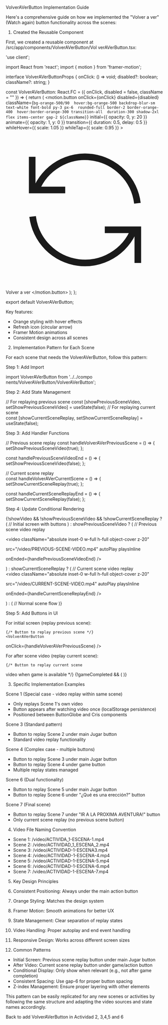 VolverAVerButton Implementation Guide

  Here's a comprehensive guide on how we
  implemented the "Volver a ver" (Watch
  again) button functionality across the
  scenes:

  1. Created the Reusable Component

  First, we created a reusable component at
   /src/app/components/VolverAVerButton/Vol
  verAVerButton.tsx:

  'use client';

  import React from 'react';
  import { motion } from 'framer-motion';

  interface VolverAVerButtonProps {
    onClick: () => void;
    disabled?: boolean;
    className?: string;
  }

  const VolverAVerButton:
  React.FC<VolverAVerButtonProps> = ({
    onClick,
    disabled = false,
    className = ""
  }) => {
    return (
      <motion.button
        onClick={onClick}
        disabled={disabled}
        className={`bg-orange-500/90 
  hover:bg-orange-500 backdrop-blur-sm 
  text-white font-bold py-3 px-6 
  rounded-full border-2 border-orange-400 
  hover:border-orange-300 transition-all 
  duration-300 shadow-2xl flex items-center
   gap-2 ${className}`}
        initial={{ opacity: 0, y: 20 }}
        animate={{ opacity: 1, y: 0 }}
        transition={{ duration: 0.5, delay:
   0.5 }}
        whileHover={{ scale: 1.05 }}
        whileTap={{ scale: 0.95 }}
      >
        <svg className="w-4 h-4" 
  fill="none" stroke="currentColor" 
  viewBox="0 0 24 24">
          <path strokeLinecap="round" 
  strokeLinejoin="round" strokeWidth={2} 
  d="M4 4v5h.582m15.356 2A8.001 8.001 0 
  004.582 9m0 0H9m11 11v-5h-.581m0 0a8.003 
  8.003 0 01-15.357-2m15.357 2H15" />
        </svg>
        Volver a ver
      </motion.button>
    );
  };

  export default VolverAVerButton;

  Key features:
  - Orange styling with hover effects
  - Refresh icon (circular arrow)
  - Framer Motion animations
  - Consistent design across all scenes

  2. Implementation Pattern for Each Scene

  For each scene that needs the
  VolverAVerButton, follow this pattern:

  Step 1: Add Import

  import VolverAVerButton from '../../compo
  nents/VolverAVerButton/VolverAVerButton';

  Step 2: Add State Management

  // For replaying previous scene
  const [showPreviousSceneVideo,
  setShowPreviousSceneVideo] =
  useState(false);
  // For replaying current scene  
  const [showCurrentSceneReplay,
  setShowCurrentSceneReplay] =
  useState(false);

  Step 3: Add Handler Functions

  // Previous scene replay
  const handleVolverAVerPreviousScene = () 
  => {
    setShowPreviousSceneVideo(true);
  };

  const handlePreviousSceneVideoEnd = () =>
   {
    setShowPreviousSceneVideo(false);
  };

  // Current scene replay  
  const handleVolverAVerCurrentScene = () 
  => {
    setShowCurrentSceneReplay(true);
  };

  const handleCurrentSceneReplayEnd = () =>
   {
    setShowCurrentSceneReplay(false);
  };

  Step 4: Update Conditional Rendering

  {!showVideo && !showPreviousSceneVideo &&
   !showCurrentSceneReplay ? (
    // Initial screen with buttons
  ) : showPreviousSceneVideo ? (
    // Previous scene video replay
    <div className="absolute" 
  style={containerStyle}>
      <video
        className="absolute inset-0 w-full 
  h-full object-cover z-20"
        
  src="/video/PREVIOUS-SCENE-VIDEO.mp4"
        autoPlay
        playsInline
        
  onEnded={handlePreviousSceneVideoEnd}
      />
    </div>
  ) : showCurrentSceneReplay ? (
    // Current scene video replay
    <div className="absolute" 
  style={containerStyle}>
      <video
        className="absolute inset-0 w-full 
  h-full object-cover z-20"
        
  src="/video/CURRENT-SCENE-VIDEO.mp4"
        autoPlay
        playsInline
        
  onEnded={handleCurrentSceneReplayEnd}
      />
    </div>
  ) : (
    // Normal scene flow
  )}

  Step 5: Add Buttons in UI

  For initial screen (replay previous 
  scene):
  <div className="relative z-20 flex 
  flex-col items-center justify-center 
  min-h-screen gap-6">
    <motion.div animate={isAnimating ? { 
  scale: [1, 1.3, 1], rotate: [0, -360] } :
   {}}>
      <JugarButton text='Jugar' 
  onClick={handleJugarClick} 
  disabled={isAnimating} />
    </motion.div>

    {/* Button to replay previous scene */}
    <VolverAVerButton
  onClick={handleVolverAVerPreviousScene}
  />
  </div>

  For after scene video (replay current 
  scene):
  <div className="flex flex-col 
  items-center gap-6">
    <motion.div animate={isAnimating ? { 
  scale: [1, 1.3, 1], rotate: [0, -360] } :
   {}}>
      <JugarButton text="Game Button Text" 
  onClick={handleOpenGame} 
  disabled={isAnimating} />
    </motion.div>

    {/* Button to replay current scene 
  video when game is available */}
    {!gameCompleted && (
      <VolverAVerButton 
  onClick={handleVolverAVerCurrentScene} />
    )}
  </div>

  3. Specific Implementation Examples

  Scene 1 (Special case - video replay 
  within same scene)

  - Only replays Scene 1's own video
  - Button appears after watching video
  once (localStorage persistence)
  - Positioned between ButtonGlobe and Cris
   components

  Scene 3 (Standard pattern)

  - Button to replay Scene 2 under main
  Jugar button
  - Standard video replay functionality

  Scene 4 (Complex case - multiple buttons)

  - Button to replay Scene 3 under main
  Jugar button
  - Button to replay Scene 4 under game
  button
  - Multiple replay states managed

  Scene 6 (Dual functionality)

  - Button to replay Scene 5 under main
  Jugar button
  - Button to replay Scene 6 under "¿Qué es
   una erección?" button

  Scene 7 (Final scene)

  - Button to replay Scene 7 under "IR A LA
   PROXIMA AVENTURA!" button
  - Only current scene replay (no previous
  scene button)

  4. Video File Naming Convention

  - Scene 1: /video/ACTIVIDA_1-ESCENA-1.mp4
  - Scene 2:
  /video/ACTIVIDAD_1_ESCENA_2.mp4
  - Scene 3: /video/ACTIVIDAD-1-ESCENA3.mp4
  - Scene 4:
  /video/ACTIVIDAD-1-ESCENA-4.mp4
  - Scene 5:
  /video/ACTIVIDAD-1-ESCENA-5.mp4
  - Scene 6:
  /video/ACTIVIDAD-1-ESCENA-6.mp4
  - Scene 7:
  /video/ACTIVIDAD-1-ESCENA-7.mp4

  5. Key Design Principles

  1. Consistent Positioning: Always under
  the main action button
  2. Orange Styling: Matches the design
  system
  3. Framer Motion: Smooth animations for
  better UX
  4. State Management: Clear separation of
  replay states
  5. Video Handling: Proper autoplay and
  end event handling
  6. Responsive Design: Works across
  different screen sizes

  6. Common Patterns

  - Initial Screen: Previous scene replay
  button under main Jugar button
  - After Video: Current scene replay
  button under game/action button
  - Conditional Display: Only show when
  relevant (e.g., not after game
  completion)
  - Consistent Spacing: Use gap-6 for
  proper button spacing
  - Z-index Management: Ensure proper
  layering with other elements

  This pattern can be easily replicated for
   any new scenes or activities by
  following the same structure and adapting
   the video sources and state names
  accordingly.

  
  Back to add VolverAVerButton in Actividad 2, 3,4,5 and 6


  
  
